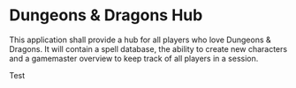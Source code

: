 # Dungeons & Dragons Hub

This application shall provide a hub for all players who love Dungeons & Dragons. It will contain a spell database,  the ability to create new characters and a gamemaster overview to keep track of all players in a session.



Test

